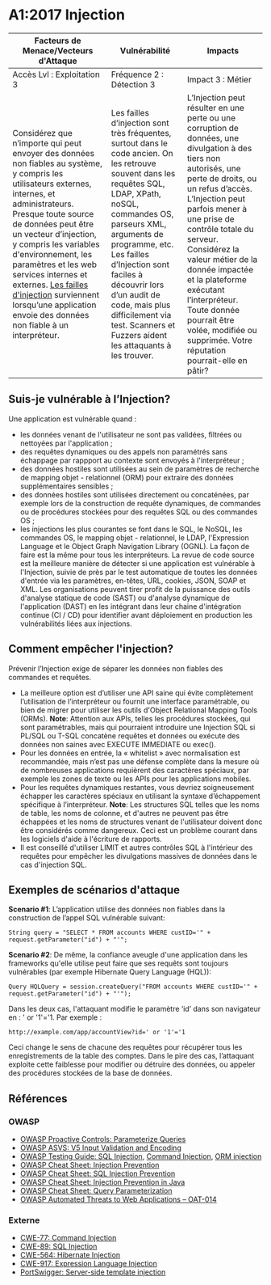 # A1:2017 Injection

| Facteurs de Menace/Vecteurs d'Attaque | Vulnérabilité    | Impacts  |
| -- | -- | -- |
| Accès Lvl : Exploitation 3 | Fréquence 2 : Détection 3 | Impact 3 : Métier |
| Considérez que n’importe qui peut envoyer des données non fiables au système, y compris les utilisateurs externes, internes, et administrateurs. Presque toute source de données peut être un vecteur d’injection, y compris les variables d'environnement, les paramètres et les web services internes et externes. [Les failles d'injection](https://www.owasp.org/index.php/Injection_Flaws) surviennent lorsqu’une application envoie des données non fiable à un interpréteur.  | Les failles d’injection sont très fréquentes, surtout dans le code ancien. On les retrouve souvent dans les requêtes SQL, LDAP, XPath, noSQL, commandes OS, parseurs XML, arguments de programme, etc. Les failles d’Injection sont faciles à découvrir lors d’un audit de code, mais plus difficilement via test. Scanners et Fuzzers aident les attaquants à les trouver. | L’Injection peut résulter en une perte ou une corruption de données, une divulgation à des tiers non autorisés, une perte de droits, ou un refus d’accès. L’Injection peut parfois mener à une prise de contrôle totale du serveur. Considérez la valeur métier de la donnée impactée et la plateforme exécutant l’interpréteur. Toute donnée pourrait être volée, modifiée ou supprimée. Votre réputation pourrait-elle en pâtir?|


## Suis-je vulnérable à l’Injection?

Une application est vulnérable quand :
* les données venant de l'utilisateur ne sont pas validées, filtrées ou nettoyées par l'application ;
* des requêtes dynamiques ou des appels non paramétrés sans échappage par rappport au contexte sont envoyés à l'interpréteur ;
* des données hostiles sont utilisées au sein de paramètres de recherche de mapping objet - relationnel (ORM) pour extraire des données supplémentaires sensibles ;
* des données hostiles sont utilisées directement ou concaténées, par exemple lors de la construction de requête dynamiques, de commandes ou de procédures stockées pour des requêtes SQL ou des commandes OS ;
* les injections les plus courantes se font dans le SQL, le NoSQL, les commandes OS, le mapping objet - relationnel, le LDAP, l'Expression Language et le Object Graph Navigation Library (OGNL). La façon de faire est la même pour tous les interpréteurs. La revue de code source est la meilleure manière de détecter si une application est vulnérable à l'Injection, suivie de près par le test automatique de toutes les données d'entrée via les paramètres, en-têtes, URL, cookies, JSON, SOAP et XML. Les organisations peuvent tirer profit de la puissance des outils d'analyse statique de code (SAST) ou d'analyse dynamique de l'application (DAST) en les intégrant dans leur chaine d'intégration continue (CI / CD) pour identifier avant déploiement en production les vulnérabilités liées aux injections. 

## Comment empêcher l'injection?

Prévenir l’Injection exige de séparer les données non fiables des commandes et requêtes.

* La meilleure option est d’utiliser une API saine qui évite complètement l’utilisation de l’interpréteur ou fournit une interface paramétrable, ou bien de migrer pour utiliser les outils d'Object Relational Mapping Tools (ORMs). **Note**: Attention aux APIs, telles les procédures stockées, qui sont paramétrables, mais qui pourraient introduire une Injection SQL si PL/SQL ou T-SQL concatène requêtes et données ou exécute des données non saines avec EXECUTE IMMEDIATE ou exec().
* Pour les données en entrée, la « whitelist » avec normalisation est recommandée, mais n’est pas une défense complète dans la mesure où de nombreuses applications requièrent des caractères spéciaux, par exemple les zones de texte ou les APIs pour les applications mobiles.
* Pour les requêtes dynamiques restantes, vous devriez soigneusement échapper les caractères spéciaux en utilisant la syntaxe d’échappement spécifique à l’interpréteur. **Note**: Les structures SQL  telles que les noms de table, les noms de colonne, et d'autres ne peuvent pas être échappées et les noms de structures venant de l'utilisateur doivent donc être considérés comme dangereux. Ceci est un problème courant dans les logiciels d'aide à l'écriture de rapports.
* Il est conseillé d'utiliser LIMIT et autres contrôles SQL à l'intérieur des requêtes pour empêcher les divulgations massives de données dans le cas d'injection SQL.

## Exemples de scénarios d'attaque

**Scenario #1**: L’application utilise des données non fiables dans la construction de l’appel SQL vulnérable suivant:

`String query = "SELECT * FROM accounts WHERE custID='" + request.getParameter("id") + "'";`

**Scenario #2**: De même, la confiance aveugle d'une application dans les frameworks qu'elle utilise peut faire que ses requêts sont toujours vulnérables (par exemple Hibernate Query Language (HQL)):

`Query HQLQuery = session.createQuery("FROM accounts WHERE custID='" + request.getParameter("id") + "'");`

Dans les deux cas, l'attaquant modifie le paramètre ‘id’ dans son navigateur en : ' or '1'='1. Par exemple :

`http://example.com/app/accountView?id=' or '1'='1`

Ceci change le sens de chacune des requêtes pour récupérer tous les enregistrements de la table des comptes. Dans le pire des cas, l’attaquant exploite cette faiblesse pour modifier ou détruire des données, ou appeler des procédures stockées de la base de données.

## Références

### OWASP

* [OWASP Proactive Controls: Parameterize Queries](https://www.owasp.org/index.php/OWASP_Proactive_Controls#2:_Parameterize_Queries)
* [OWASP ASVS: V5 Input Validation and Encoding](https://www.owasp.org/index.php/ASVS_V5_Input_validation_and_output_encoding)
* [OWASP Testing Guide: SQL Injection](https://www.owasp.org/index.php/Testing_for_SQL_Injection_(OTG-INPVAL-005)), [Command Injection](https://www.owasp.org/index.php/Testing_for_Command_Injection_(OTG-INPVAL-013)), [ORM injection](https://www.owasp.org/index.php/Testing_for_ORM_Injection_(OTG-INPVAL-007))
* [OWASP Cheat Sheet: Injection Prevention](https://www.owasp.org/index.php/Injection_Prevention_Cheat_Sheet)
* [OWASP Cheat Sheet: SQL Injection Prevention](https://www.owasp.org/index.php/SQL_Injection_Prevention_Cheat_Sheet)
* [OWASP Cheat Sheet: Injection Prevention in Java](https://www.owasp.org/index.php/Injection_Prevention_Cheat_Sheet_in_Java)
* [OWASP Cheat Sheet: Query Parameterization](https://www.owasp.org/index.php/Query_Parameterization_Cheat_Sheet)
* [OWASP Automated Threats to Web Applications – OAT-014](https://www.owasp.org/index.php/OWASP_Automated_Threats_to_Web_Applications)

### Externe

* [CWE-77: Command Injection](https://cwe.mitre.org/data/definitions/77.html)
* [CWE-89: SQL Injection](https://cwe.mitre.org/data/definitions/89.html)
* [CWE-564: Hibernate Injection](https://cwe.mitre.org/data/definitions/564.html)
* [CWE-917: Expression Language Injection](https://cwe.mitre.org/data/definitions/917.html)
* [PortSwigger: Server-side template injection](https://portswigger.net/kb/issues/00101080_serversidetemplateinjection)
